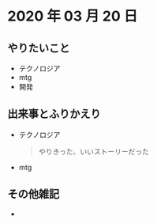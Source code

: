 # 2020 年 03 月 20 日

## やりたいこと

- テクノロジア
- mtg
- 開発

## 出来事とふりかえり

- テクノロジア
  > やりきった、いいストーリーだった
- mtg

## その他雑記

-
